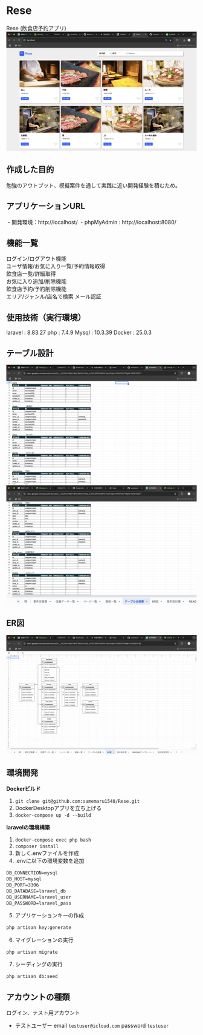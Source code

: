 # Rese
Rese (飲食店予約アプリ)
![alt text](<スクリーンショット 2024-12-13 13.22.07.png>)

## 作成した目的
勉強のアウトプット、模擬案件を通して実践に近い開発経験を積むため。

## アプリケーションURL
・開発環境：http://localhost/
・phpMyAdmin : http://localhost:8080/

## 機能一覧
ログイン/ログアウト機能  
ユーザ情報/お気に入り一覧/予約情報取得  
飲食店一覧/詳細取得  
お気に入り追加/削除機能  
飲食店予約/予約削除機能  
エリア/ジャンル/店名で検索
メール認証

## 使用技術（実行環境）
laravel : 8.83.27
php : 7.4.9
Mysql : 10.3.39
Docker : 25.0.3

## テーブル設計
![alt text](<スクリーンショット 2024-12-13 13.57.53.png>)
![alt text](<スクリーンショット 2024-12-13 13.57.59.png>)

## ER図
![alt text](<スクリーンショット 2024-12-13 14.00.17.png>)


## 環境開発
**Dockerビルド**
1. `git clone git@github.com:samemaru1540/Rese.git`
2. DockerDesktopアプリを立ち上げる
3. `docker-compose up -d --build`

**laravelの環境構築**
1. `docker-compose exec php bash`
2. `composer install`
3. 新しく.envファイルを作成
4. .envに以下の環境変数を追加
``` text
DB_CONNECTION=mysql
DB_HOST=mysql
DB_PORT=3306
DB_DATABASE=laravel_db
DB_USERNAME=laravel_user
DB_PASSWORD=laravel_pass
```

5. アプリケーションキーの作成
``` bash
php artisan key:generate
```

6. マイグレーションの実行
``` bash
php artisan migrate
```

7. シーディングの実行
``` bash
php artisan db:seed
```

## アカウントの種類
ログイン、テスト用アカウント
- テストユーザー
email `testuser@icloud.com`
password `testuser`